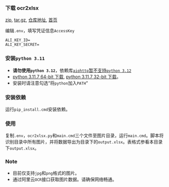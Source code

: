 ### 下载 ocr2xlsx
[zip](https://github.com/alzee/ocr2xlsx/archive/refs/heads/main.zip), [tar.gz](https://github.com/alzee/ocr2xlsx/archive/main.tar.gz), [仓库地址](https://github.com/alzee/ocr2xlsx), [首页](https://alzee.github.io/ocr2xlsx)

编辑`.env`，填写凭证信息`AccessKey`
```
ALI_KEY_ID=
ALI_KEY_SECRET=
```

### 安装`python 3.11`
* **请勿使用`python 3.12`**，依赖库[`aiohttp`暂不支持`python 3.12`](https://github.com/aio-libs/aiohttp/issues/7739) 
* [python 3.11.7 64-bit 下载](https://www.python.org/ftp/python/3.11.7/python-3.11.7-amd64.exe), [python 3.11.7 32-bit 下载](https://www.python.org/ftp/python/3.11.7/python-3.11.7.exe)。
* 安装时请注意勾选“将`python`加入`PATH`“

### 安装依赖
运行`pip_install.cmd`安装依赖。

### 使用
复制`.env`，`ocr2xlsx.py`和`main.cmd`三个文件至图片目录，运行`main.cmd`。脚本将识别目录中所有图片，并将数据导出为目录下的`output.xlsx`。表格式参看本目录下`output.xlsx`。

### Note
* 目前仅支持`jpg`和`png`格式的图片。
* 通过阿里云`OCR`接口获取图片数据。请确保网络畅通。

